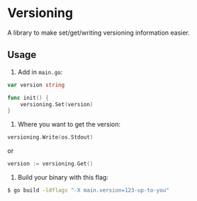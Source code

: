 # Versioning

A library to make set/get/writing versioning information easier.

## Usage

1. Add in `main.go`:

```go
var version string

func init() {
    versioning.Set(version)
}

```

1. Where you want to get the version:

```go
versioning.Write(os.Stdout)
```

or

```go
version := versioning.Get()
```

1. Build your binary with this flag:

```bash
$ go build -ldflags "-X main.version=123-up-to-you"
```
